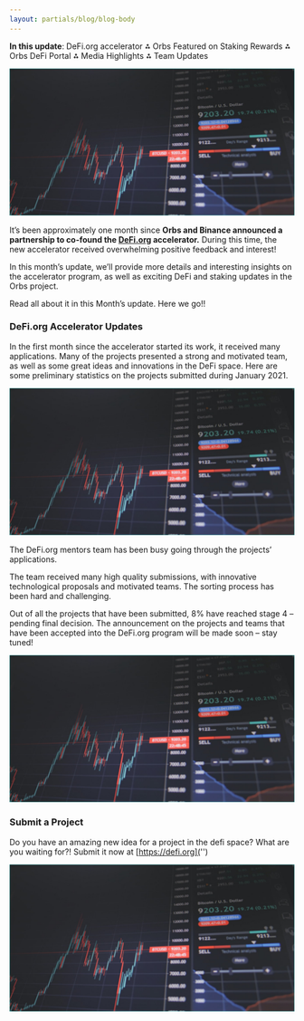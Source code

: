 ```yaml
---
layout: partials/blog/blog-body
---
```


**In this update**: DeFi.org accelerator ⁂ Orbs Featured on Staking Rewards ⁂ Orbs DeFi Portal ⁂ Media Highlights ⁂ Team Updates

![Tux, the Linux mascot](/assets/img/blog/blog1.jpg)

It’s been approximately one month since **Orbs and Binance announced a partnership to co-found the [DeFi.org]('') accelerator.** During this time, the new accelerator received overwhelming positive feedback and interest!

In this month’s update, we’ll provide more details and interesting insights on the accelerator program, as well as exciting DeFi and staking updates in the Orbs project.

Read all about it in this Month’s update. Here we go!!

### DeFi.org Accelerator Updates

In the first month since the accelerator started its work, it received many applications. Many of the projects presented a strong and motivated team, as well as some great ideas and innovations in the DeFi space. Here are some preliminary statistics on the projects submitted during January 2021.

![Tux, the Linux mascot](/assets/img/blog/blog1.jpg)

The DeFi.org mentors team has been busy going through the projects’ applications.

The team received many high quality submissions, with innovative technological proposals and motivated teams. The sorting process has been hard and challenging.

Out of all the projects that have been submitted, 8% have reached stage 4 – pending final decision. The announcement on the projects and teams that have been accepted into the DeFi.org program will be made soon – stay tuned!

![Tux, the Linux mascot](/assets/img/blog/blog1.jpg)

### Submit a Project

Do you have an amazing new idea for a project in the defi space? What are you waiting for?! Submit it now at [https://defi.org]('')

![Tux, the Linux mascot](/assets/img/blog/blog1.jpg)
